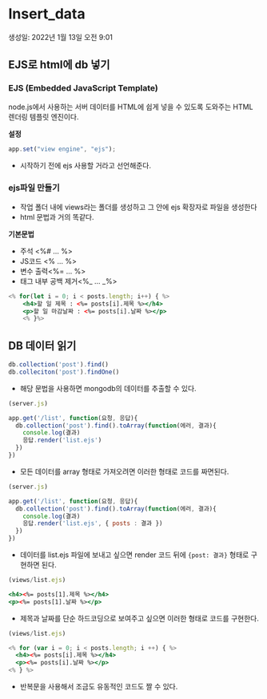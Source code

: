 # Insert_data

생성일: 2022년 1월 13일 오전 9:01

## EJS로 html에 db 넣기

### EJS (Embedded JavaScript Template)

node.js에서 사용하는 서버 데이터를 HTML에 쉽게 넣을 수 있도록 도와주는 HTML 렌더링 템플릿 엔진이다. 

**설정**

```jsx
app.set("view engine", "ejs");
```

- 시작하기 전에 ejs 사용할 거라고 선언해준다.

### ejs파일 만들기

- 작업 폴더 내에 views라는 폴더를 생성하고 그 안에 ejs 확장자로 파일을 생성한다
- html 문법과 거의 똑같다.

**기본문법**

- 주석 <%# ... %>
- JS코드 <% ... %>
- 변수 출력<%= ... %>
- 태그 내부 공백 제거<%_ ... _%>

```jsx
<% for(let i = 0; i < posts.length; i++) { %>
    <h4>할 일 제목 : <%= posts[i].제목 %></h4>
    <p>할 일 마감날짜 : <%= posts[i].날짜 %></p>
    <% }%>
```

## DB 데이터 읽기

```jsx
db.collection('post').find() 
db.colleciton('post').findOne()
```

- 해당 문법을 사용하면 mongodb의 데이터를 추출할 수 있다.

```jsx
(server.js)

app.get('/list', function(요청, 응답){
  db.collection('post').find().toArray(function(에러, 결과){
    console.log(결과)
    응답.render('list.ejs')
  })
})
```

- 모든 데이터를 array 형태로 가져오려면 이러한 형태로 코드를 짜면된다.

```jsx
(server.js)

app.get('/list', function(요청, 응답){
  db.collection('post').find().toArray(function(에러, 결과){
    console.log(결과)
    응답.render('list.ejs', { posts : 결과 })
  })
})
```

- 데이터를 list.ejs 파일에 보내고 싶으면 render 코드 뒤에 `{post: 결과}` 형태로 구현하면 된다.

```jsx
(views/list.ejs)

<h4><%= posts[1].제목 %></h4>
<p><%= posts[1].날짜 %></p>
```

- 제목과 날짜를 단순 하드코딩으로 보여주고 싶으면 이러한 형태로 코드를 구현한다.

```jsx
(views/list.ejs)

<% for (var i = 0; i < posts.length; i ++) { %>
  <h4><%= posts[i].제목 %></h4>
  <p><%= posts[i].날짜 %></p>
<% } %>
```

- 반복문을 사용해서 조금도 유동적인 코드도 짤 수 있다.